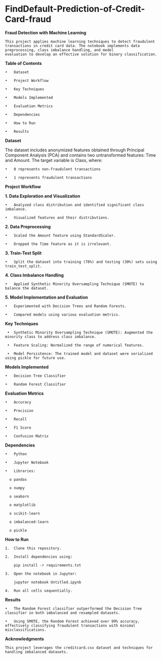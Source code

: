 # FindDefault-Prediction-of-Credit-Card-fraud

**Fraud Detection with Machine Learning**

    This project applies machine learning techniques to detect fraudulent transactions in credit card data. The notebook implements data preprocessing, class imbalance handling, and model 
    evaluation to develop an effective solution for binary classification.

**Table of Contents**
  
    •	Dataset
  
    •	Project Workflow
  
    •	Key Techniques
  
    •	Models Implemented
  
    •	Evaluation Metrics
    
    •	Dependencies
  
    •	How to Run
  
    •	Results

**Dataset**

The dataset includes anonymized features obtained through Principal Component Analysis (PCA) and contains two untransformed features: Time and Amount. The target variable is Class, where:

    •	0 represents non-fraudulent transactions
  
    •	1 represents fraudulent transactions

**Project Workflow**

**1.	Data Exploration and Visualization**

    •	Analyzed class distribution and identified significant class imbalance.
  
    •	Visualized features and their distributions.

**2.	Data Preprocessing**

    •	Scaled the Amount feature using StandardScaler.
  
    •	Dropped the Time feature as it is irrelevant.

**3.	Train-Test Split**

    •	Split the dataset into training (70%) and testing (30%) sets using train_test_split.

**4.	Class Imbalance Handling**

    •	Applied Synthetic Minority Oversampling Technique (SMOTE) to balance the dataset.

**5.	Model Implementation and Evaluation**

    •	Experimented with Decision Trees and Random Forests.

    •	Compared models using various evaluation metrics.

**Key Techniques**

     •	Synthetic Minority Oversampling Technique (SMOTE): Augmented the minority class to address class imbalance.

     •	Feature Scaling: Normalized the range of numerical features.
  
     •	Model Persistence: The trained model and dataset were serialized using pickle for future use.
  
**Models Implemented**
  
    •	Decision Tree Classifier

    •	Random Forest Classifier
  
**Evaluation Metrics**

    •	Accuracy

    •	Precision
  
    •	Recall

    •	F1 Score
  
    •	Confusion Matrix
  
**Dependencies**

    •	Python
  
    •	Jupyter Notebook
  
    •	Libraries:
    
      o	pandas
    
      o	numpy
    
      o	seaborn
    
      o	matplotlib
    
      o	scikit-learn
    
      o	imbalanced-learn
    
      o	pickle

**How to Run**

    1.	Clone this repository.
      
    2.	Install dependencies using:
      
        pip install -r requirements.txt
      
    3.	Open the notebook in Jupyter:
    
        jupyter notebook Untitled.ipynb
    
    4.	Run all cells sequentially.


**Results**

    •	The Random Forest classifier outperformed the Decision Tree classifier in both imbalanced and resampled datasets.

    •	Using SMOTE, the Random Forest achieved over 99% accuracy, effectively classifying fraudulent transactions with minimal misclassifications.

**Acknowledgments**

    This project leverages the creditcard.csv dataset and techniques for handling imbalanced datasets.
